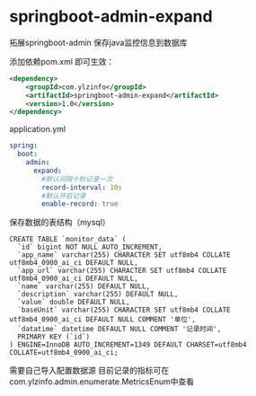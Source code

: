 # springboot-admin-expand
拓展springboot-admin 保存java监控信息到数据库



添加依赖pom.xml 即可生效：

```xml
<dependency>
    <groupId>com.ylzinfo</groupId>
    <artifactId>springboot-admin-expand</artifactId>
    <version>1.0</version>
</dependency>
```

 application.yml

```yaml
spring:
  boot:
    admin:
      expand:
        #默认间隔十秒记录一次
        record-interval: 10s
        #默认开启记录
        enable-record: true
```

保存数据的表结构（mysql）

```mysql
CREATE TABLE `monitor_data` (
  `id` bigint NOT NULL AUTO_INCREMENT,
  `app_name` varchar(255) CHARACTER SET utf8mb4 COLLATE utf8mb4_0900_ai_ci DEFAULT NULL,
  `app_url` varchar(255) CHARACTER SET utf8mb4 COLLATE utf8mb4_0900_ai_ci DEFAULT NULL,
  `name` varchar(255) DEFAULT NULL,
  `description` varchar(255) DEFAULT NULL,
  `value` double DEFAULT NULL,
  `baseUnit` varchar(255) CHARACTER SET utf8mb4 COLLATE utf8mb4_0900_ai_ci DEFAULT NULL COMMENT '单位',
  `datatime` datetime DEFAULT NULL COMMENT '记录时间',
  PRIMARY KEY (`id`)
) ENGINE=InnoDB AUTO_INCREMENT=1349 DEFAULT CHARSET=utf8mb4 COLLATE=utf8mb4_0900_ai_ci;
```

需要自己导入配置数据源
目前记录的指标可在com.ylzinfo.admin.enumerate.MetricsEnum中查看